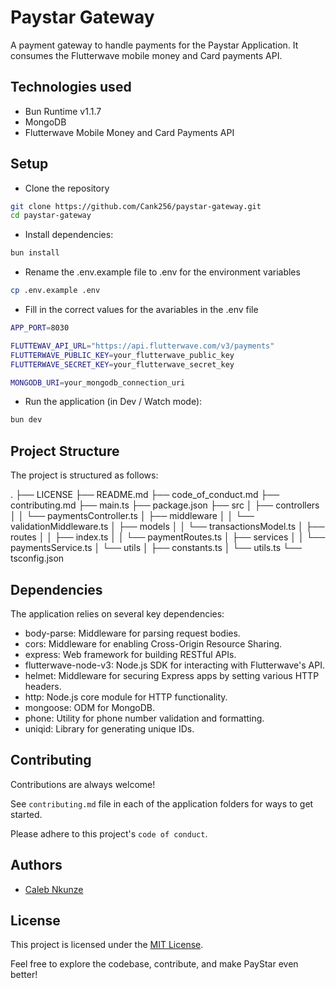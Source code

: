 # Paystar Gateway

A payment gateway to handle payments for the Paystar Application. It consumes the Flutterwave mobile money and Card payments API.

## Technologies used
- Bun Runtime v1.1.7
- MongoDB
- Flutterwave Mobile Money and Card Payments API

## Setup
- Clone the repository
```bash
git clone https://github.com/Cank256/paystar-gateway.git
cd paystar-gateway
```

- Install dependencies:

```bash
bun install
```

- Rename the .env.example file to .env for the environment variables
```bash
cp .env.example .env
```

- Fill in the correct values for the avariables in the .env file
```bash
APP_PORT=8030

FLUTTEWAV_API_URL="https://api.flutterwave.com/v3/payments"
FLUTTERWAVE_PUBLIC_KEY=your_flutterwave_public_key
FLUTTERWAVE_SECRET_KEY=your_flutterwave_secret_key

MONGODB_URI=your_mongodb_connection_uri
```

- Run the application (in Dev / Watch mode):

```bash
bun dev
```
## Project Structure
The project is structured as follows:

.
├── LICENSE
├── README.md
├── code_of_conduct.md
├── contributing.md
├── main.ts
├── package.json
├── src
│   ├── controllers
│   │   └── paymentsController.ts
│   ├── middleware
│   │   └── validationMiddleware.ts
│   ├── models
│   │   └── transactionsModel.ts
│   ├── routes
│   │   ├── index.ts
│   │   └── paymentRoutes.ts
│   ├── services
│   │   └── paymentsService.ts
│   └── utils
│       ├── constants.ts
│       └── utils.ts
└── tsconfig.json

## Dependencies
The application relies on several key dependencies:
- body-parse: Middleware for parsing request bodies.
- cors: Middleware for enabling Cross-Origin Resource Sharing.
- express: Web framework for building RESTful APIs.
- flutterwave-node-v3: Node.js SDK for interacting with Flutterwave's API.
- helmet: Middleware for securing Express apps by setting various HTTP headers.
- http: Node.js core module for HTTP functionality.
- mongoose: ODM for MongoDB.
- phone: Utility for phone number validation and formatting.
- uniqid: Library for generating unique IDs.

## Contributing

Contributions are always welcome!

See `contributing.md` file in each of the application folders for ways to get started.

Please adhere to this project's `code of conduct`.


## Authors

- [Caleb Nkunze](https://www.github.com/Cank256)


## License

This project is licensed under the [MIT License](LICENSE).

Feel free to explore the codebase, contribute, and make PayStar even better!
